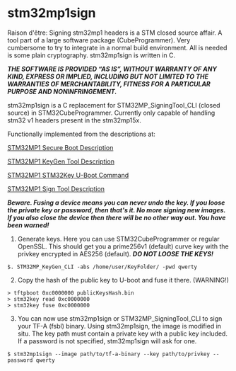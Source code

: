 # stm32mp1sign

Raison d'être:
Signing stm32mp1 headers is a STM closed source affair.
A tool part of a large software package (CubeProgrammer).
Very cumbersome to try to integrate in a normal build environment.
All is needed is some plain cryptography. stm32mp1sign is written in C.

**_THE SOFTWARE IS PROVIDED “AS IS”, WITHOUT WARRANTY OF ANY KIND, EXPRESS OR IMPLIED, INCLUDING BUT NOT LIMITED TO THE WARRANTIES OF MERCHANTABILITY, FITNESS FOR A PARTICULAR PURPOSE AND NONINFRINGEMENT._**

stm32mp1sign is a C replacement for STM32MP_SigningTool_CLI (closed source) in STM32CubeProgrammer.
Currently only capable of handling stm32 v1 headers present in the stm32mp15x.

Functionally implemented from the descriptions at:

[STM32MP1 Secure Boot Description](https://wiki.st.com/stm32mpu/wiki/STM32_MPU_ROM_code_secure_boot)

[STM32MP1 KeyGen Tool Description](https://wiki.st.com/stm32mpu/wiki/KeyGen_tool)

[STM32MP1 STM32Key U-Boot Command](https://wiki.st.com/stm32mpu/wiki/How_to_use_U-Boot_stm32key_command)

[STM32MP1 Sign Tool Description](https://wiki.st.com/stm32mpu/wiki/Signing_tool)

**_Beware. Fusing a device	means you can never undo the key.
If you loose the private key or	password, then that's it.
No more	signing	new images.
If you also close the device then there	will be	no other way out.
You have been warned!_**

1. Generate keys. Here you can use STM32CubeProgrammer or regular OpenSSL.
This should get	you a prime256v1 (default) curve key with	the privkey encrypted in AES256 (default).
**_DO NOT LOOSE THE KEYS!_**

```
$. STM32MP_KeyGen_CLI -abs /home/user/KeyFolder/ -pwd qwerty
```

2. Copy	the hash of the	public key to U-boot and fuse it there. (WARNING!)
```
> tftpboot 0xc0000000 publicKeysHash.bin
> stm32key read 0xc0000000
> stm32key fuse 0xc0000000
```
3. You can now use stm32mp1sign	or STM32MP_SigningTool_CLI to sign your	TF-A (fsbl) binary.
Using stm32mp1sign, the	image is modified in situ. The key path must contain a private key
with a public key included. If a password is not specified, stm32mp1sign will ask for one.
```
$ stm32mp1sign --image path/to/tf-a-binary --key path/to/privkey --password qwerty
```
